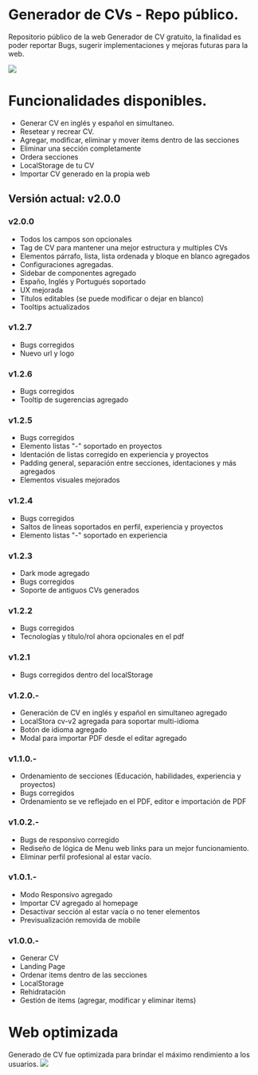 # Generador de CVs - Repo público.
Repositorio público de la web Generador de CV gratuito, la finalidad es poder reportar Bugs, sugerir implementaciones y mejoras futuras para la web.

![](https://i.postimg.cc/KYp9btqJ/cv.png)

# Funcionalidades disponibles.
- Generar CV en inglés y español en simultaneo.
- Resetear y recrear CV.
- Agregar, modificar, eliminar y mover items dentro de las secciones
- Eliminar una sección completamente
- Ordera secciones
- LocalStorage de tu CV
- Importar CV generado en la propia web


## Versión actual: v2.0.0
### v2.0.0
- Todos los campos son opcionales
- Tag de CV para mantener una mejor estructura y multiples CVs
- Elementos párrafo, lista, lista ordenada y bloque en blanco agregados
- Configuraciones agregadas.
- Sidebar de componentes agregado
- Españo, Inglés y Portugués soportado
- UX mejorada
- Títulos editables (se puede modificar o dejar en blanco)
- Tooltips actualizados


### v1.2.7
- Bugs corregidos
- Nuevo url y logo

### v1.2.6
- Bugs corregidos
- Tooltip de sugerencias agregado

### v1.2.5
- Bugs corregidos
- Elemento listas "-" soportado en proyectos
- Identación de listas corregido en experiencia y proyectos
- Padding general, separación entre secciones, identaciones y más agregados
- Elementos visuales mejorados

### v1.2.4
- Bugs corregidos
- Saltos de lineas soportados en perfil, experiencia y proyectos
- Elemento listas "-" soportado en experiencia

### v1.2.3
- Dark mode agregado
- Bugs corregidos
- Soporte de antiguos CVs generados

### v1.2.2
- Bugs corregidos
- Tecnologías y título/rol ahora opcionales en el pdf

### v1.2.1
- Bugs corregidos dentro del localStorage

### v1.2.0.-
- Generación de CV en inglés y español en simultaneo agregado
- LocalStora cv-v2 agregada para soportar multi-idioma
- Botón de idioma agregado
- Modal para importar PDF desde el editar agregado

### v1.1.0.-
- Ordenamiento de secciones (Educación, habilidades, experiencia y proyectos)
- Bugs corregidos
- Ordenamiento se ve reflejado en el PDF, editor e importación de PDF
### v1.0.2.-
- Bugs de responsivo corregido
- Rediseño de lógica de Menu web links para un mejor funcionamiento.
- Eliminar perfil profesional al estar vacío.
### v1.0.1.-
- Modo Responsivo agregado
- Importar CV agregado al homepage
- Desactivar sección al estar vacía o no tener elementos
- Previsualización removida de mobile
### v1.0.0.- 
- Generar CV
- Landing Page
- Ordenar items dentro de las secciones
- LocalStorage
- Rehidratación
- Gestión de items (agregar, modificar y eliminar items)


# Web optimizada 
Generado de CV fue optimizada para brindar el máximo rendimiento a los usuarios.
![](https://i.ibb.co/TDYVYSmp/image.png)